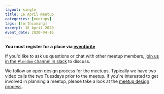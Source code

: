 ```yaml
---
layout: single
title: 16 April meetup
categories: [meetups]
tags: [forthcoming]
excerpt: 16 April 2020
event_date: 2020-04-16
---
```


**You must register for a place via [eventbrite](https://www.eventbrite.co.uk/e/liberating-structures-london-april-16th-online-meetup-tickets-101822967236)**

If you'd like to ask us questions or chat with other meetup members, [join us in the `#london` channel in slack](/slack) to discuss.

We follow an open design process for the meetups. Typically we have two video calls the two Tuesdays prior to the meetup. If you're interested to get involved in planning a meetup, please take a look at the [meetup design process](/meetup-design-process).
